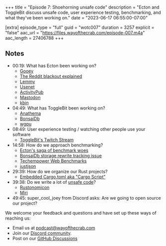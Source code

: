 +++
title = "Episode 7: Shoehorning unsafe code"
description = "Ecton and ToggleBit discuss unsafe code, user experience testing, benchmarking, and what they've been working on."
date = "2023-06-17 06:55:00-07:00"

[extra]
episode_type = "full"
guid = "wotc007"
duration = 3257
explicit = "false"
aac_url = "https://files.wayofthecrab.com/episode-007.m4a"
aac_length = 27406788
+++

## Notes

- 00:19: What has Ecton been working on?
  - [Gooey](https://github.com/khonsulabs/gooey/tree/reactive)
  - [The Reddit blackout explained](https://www.npr.org/2023/06/13/1182001429/the-reddit-blackout-explained)
  - [Lemmy](https://github.com/LemmyNet/lemmy)
  - [Usenet](https://en.wikipedia.org/wiki/Usenet)
  - [ActivityPub](https://en.wikipedia.org/wiki/ActivityPub)
  - [Mastodon](https://joinmastodon.org/)
  - [kbin](https://github.com/ernestwisniewski/kbin)
- 04:49: What has ToggleBit been working on?
  - [Anathema](https://github.com/togglebyte/anathema)
  - [BonsaiDb](https://github.com/khonsulabs/bonsaidb)
  - [wgpu](https://github.com/gfx-rs/wgpu)
- 08:49: User experience testing / watching other people use your software
  - [ToggleBit's Twitch Stream](https://twitch.tv/togglebit)
- 14:58: How do we approach benchmarking?
  - [Ecton's saga of benchmark woes](https://bonsaidb.io/blog/durable-writes/)
  - [BonsaiDb storage rewrite tracking issue](https://github.com/khonsulabs/bonsaidb/issues/251)
  - [Techempower Web Benchmarks](https://www.techempower.com/benchmarks/)
  - [justjson](https://github.com/khonsulabs/justjson)
- 29:39: How do we organize our Rust projects?
  - [Embedded Cargo.toml aka "Cargo Script"](https://rust-lang.github.io/rfcs/3424-cargo-script.html)
- 39:38: Do we write a lot of [unsafe code](https://doc.rust-lang.org/book/ch19-01-unsafe-rust.html)?
  - [Rustonomicon](https://doc.rust-lang.org/nomicon/)
  - [Miri](https://github.com/rust-lang/miri)
- 49:45: super_cool_joey from Discord asks: Are we going to open source our
  project?

We welcome your feedback and questions and have set up these ways of reaching us:

- Email us at [podcast@wayofthecrab.com](mailto:podcast@wayofthecrab.com)
- Join our [Discord community](https://discord.gg/gREMsW2uAd).
- Post on our [GitHub Discussions](https://github.com/WayOfTheCrab/podcast/discussions)
